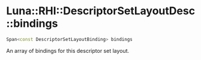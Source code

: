 # Luna::RHI::DescriptorSetLayoutDesc::bindings

```c++
Span<const DescriptorSetLayoutBinding> bindings
```

An array of bindings for this descriptor set layout. 

